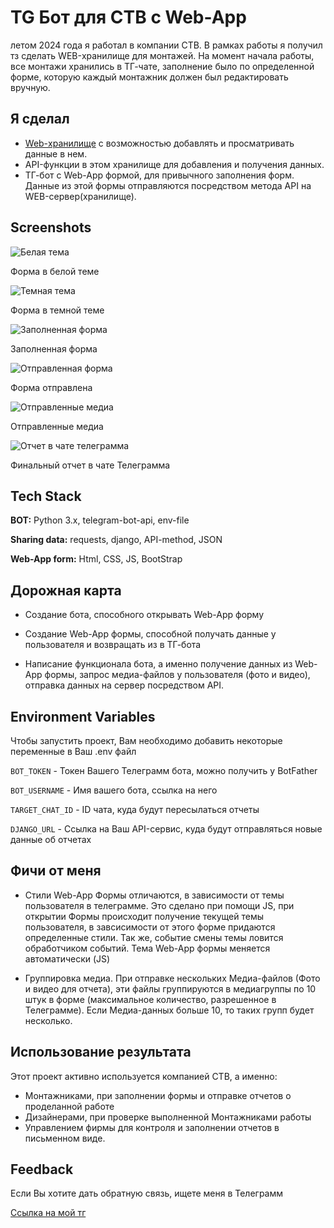 
# TG Бот для СТВ с Web-App

летом 2024 года я работал в компании СТВ. В рамках работы я получил тз сделать WEB-хранилище для монтажей. На момент начала работы, все монтажи хранились в ТГ-чате, заполнение было по определенной форме, которую каждый монтажник должен был редактировать вручную. 

## Я сделал
- [Web-хранилище](https://github.com/Igggor/STV_Storage) с возможностью добавлять и просматривать данные в нем.
- API-функции в этом хранилище для добавления и получения данных.
- ТГ-бот с Web-App формой, для привычного заполнения форм. Данные из этой формы отправляются посредством метода API на WEB-сервер(хранилище).


## Screenshots

![Белая тема](imgs_for_readme/white_theme.jpg)

Форма в белой теме

![Темная тема](imgs_for_readme/black_theme.jpg)

Форма в темной теме

![Заполненная форма](imgs_for_readme/data_filled.jpg)

Заполненная форма

![Отправленная форма](imgs_for_readme/form_sent.jpg)

Форма отправлена

![Отправленные медиа](imgs_for_readme/media_sent.jpg)

Отправленные медиа

![Отчет в чате телеграмма](imgs_for_readme/form_in_chat.jpg)

Финальный отчет в чате Телеграмма


## Tech Stack

**BOT:** Python 3.x, telegram-bot-api, env-file

**Sharing data:** requests, django, API-method, JSON

**Web-App form:** Html, CSS, JS, BootStrap


## Дорожная карта

- Создание бота, способного открывать Web-App форму

- Создание Web-App формы, способной получать данные у пользователя и возвращать из в ТГ-бота

- Написание функционала бота, а именно получение данных из Web-App формы, запрос медиа-файлов у пользователя (фото и видео), отправка данных на сервер посредством API.
## Environment Variables

Чтобы запустить проект, Вам необходимо добавить некоторые переменные в Ваш .env файл

`BOT_TOKEN` - Токен Вашего Телеграмм бота, можно получить у BotFather

`BOT_USERNAME` - Имя вашего бота, ссылка на него

`TARGET_CHAT_ID` - ID чата, куда будут пересылаться отчеты

`DJANGO_URL` - Ссылка на Ваш API-сервис, куда будут отправляться новые данные об отчетах
## Фичи от меня

+ Стили Web-App Формы отличаются, в зависимости от темы пользователя в телеграмме. Это сделано при помощи JS, при открытии Формы происходит получение текущей темы пользователя, в завсисимости от этого форме придаются определенные стили. Так же, событие смены темы ловится обработчиком событий. Тема Web-App формы меняется автоматически (JS)

+ Группировка медиа. При отправке нескольких Медиа-файлов (Фото и видео для отчета), эти файлы группируются в медиагруппы по 10 штук в форме (максимальное количество, разрешенное в Телеграмме). Если Медиа-данных больше 10, то таких групп будет несколько.


## Использование результата

Этот проект активно используется компанией СТВ, а именно:

- Монтажниками, при заполнении формы и отправке отчетов о проделанной работе
- Дизайнерами, при проверке выполненной Монтажниками работы
- Управлением фирмы для контроля и заполнении отчетов в письменном виде.


## Feedback

Если Вы хотите дать обратную связь, ищете меня в Телеграмм 

[Ссылка на мой тг](https://t.me/IgreedaIT)

